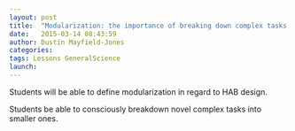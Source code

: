 ```yaml
---
layout: post
title:  "Modularization: the importance of breaking down complex tasks "
date:   2015-03-14 08:43:59
author: Dustin Mayfield-Jones
categories: 
tags: Lessons GeneralScience
launch: 
---
```

Students will be able to define modularization in regard to HAB design.

Students be able to consciously breakdown novel complex tasks into smaller ones.
